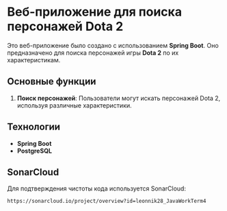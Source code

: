 # Веб-приложение для поиска персонажей Dota 2

Это веб-приложение было создано с использованием **Spring Boot**. Оно предназначено для поиска персонажей игры **Dota 2** по их характеристикам.

## Основные функции

1. **Поиск персонажей**: Пользователи могут искать персонажей Dota 2, используя различные характеристики.

## Технологии

- **Spring Boot**
- **PostgreSQL**

## SonarCloud

Для подтверждения чистоты кода используется SonarCloud:

```bash
https://sonarcloud.io/project/overview?id=leonnik28_JavaWorkTerm4
